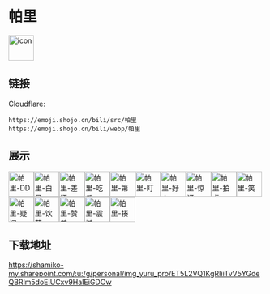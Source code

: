 # 帕里
<img src="https://emoji.shojo.cn/bili/src/帕里/icon.png" width="50" height="50" alt="icon">

## 链接
Cloudflare:
```
https://emoji.shojo.cn/bili/src/帕里
https://emoji.shojo.cn/bili/webp/帕里
```
## 展示
<img src="https://emoji.shojo.cn/bili/src/帕里/帕里-DD.png" width="50" height="50" alt="帕里-DD"><img src="https://emoji.shojo.cn/bili/src/帕里/帕里-白目.png" width="50" height="50" alt="帕里-白目"><img src="https://emoji.shojo.cn/bili/src/帕里/帕里-差评.png" width="50" height="50" alt="帕里-差评"><img src="https://emoji.shojo.cn/bili/src/帕里/帕里-吃瓜.png" width="50" height="50" alt="帕里-吃瓜"><img src="https://emoji.shojo.cn/bili/src/帕里/帕里-第一.png" width="50" height="50" alt="帕里-第一"><img src="https://emoji.shojo.cn/bili/src/帕里/帕里-盯.png" width="50" height="50" alt="帕里-盯"><img src="https://emoji.shojo.cn/bili/src/帕里/帕里-好人.png" width="50" height="50" alt="帕里-好人"><img src="https://emoji.shojo.cn/bili/src/帕里/帕里-惊讶.png" width="50" height="50" alt="帕里-惊讶"><img src="https://emoji.shojo.cn/bili/src/帕里/帕里-拍桌.png" width="50" height="50" alt="帕里-拍桌"><img src="https://emoji.shojo.cn/bili/src/帕里/帕里-笑.png" width="50" height="50" alt="帕里-笑"><img src="https://emoji.shojo.cn/bili/src/帕里/帕里-疑问.png" width="50" height="50" alt="帕里-疑问"><img src="https://emoji.shojo.cn/bili/src/帕里/帕里-饮茶.png" width="50" height="50" alt="帕里-饮茶"><img src="https://emoji.shojo.cn/bili/src/帕里/帕里-赞美.png" width="50" height="50" alt="帕里-赞美"><img src="https://emoji.shojo.cn/bili/src/帕里/帕里-震撼.png" width="50" height="50" alt="帕里-震撼"><img src="https://emoji.shojo.cn/bili/src/帕里/帕里-揍.png" width="50" height="50" alt="帕里-揍">

## 下载地址

https://shamiko-my.sharepoint.com/:u:/g/personal/img_yuru_pro/ET5L2VQ1KgRIiiTvV5YGdeQBRlm5doEIUCxv9HaIEiGDOw